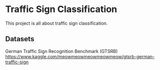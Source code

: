 # Traffic Sign Classification

This project is all about traffic sign classification.

## Datasets
German Traffic Sign Recognition Benchmark (GTSRB)  \
https://www.kaggle.com/meowmeowmeowmeowmeow/gtsrb-german-traffic-sign
